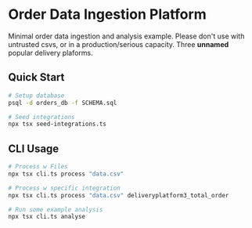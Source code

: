 # Order Data Ingestion Platform

Minimal order data ingestion and analysis example. Please don't use with untrusted csvs, or in a production/serious capacity. Three **unnamed** popular delivery plaforms.

## Quick Start

```bash
# Setup database
psql -d orders_db -f SCHEMA.sql

# Seed integrations
npx tsx seed-integrations.ts
```
## CLI Usage

```bash
# Process w Files
npx tsx cli.ts process "data.csv"

# Process w specific integration
npx tsx cli.ts process "data.csv" deliveryplatform3_total_order

# Run some example analysis
npx tsx cli.ts analyse
``` 